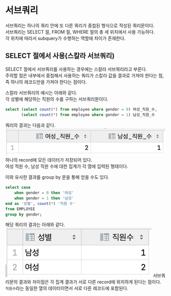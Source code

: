 # 서브쿼리

서브쿼리는 하나의 쿼리 안에 또 다른 쿼리가 중첩된 형식으로 작성된 쿼리문이다.  
서브쿼리는 SELECT 절, FROM 절, WHERE 절의 총 세 위치에서 사용 가능하다.  
각 위치에 따라서 subquery가 수행하는 역할에 차이가 존재한다.

## SELECT 절에서 사용(스칼라 서브쿼리)

SELECT 절에서 서브쿼리를 사용하는 경우에는 스칼라 서브쿼리라고 부른다.  
주의할 점은 내부에서 중첩해서 사용하는 쿼리가 스칼라 값을 결과로 가져야 한다는 점, 즉 하나의 레코드만을 가져야 한다는 점이다.

스칼라 서브쿼리의 예시는 아래와 같다.  
각 성별에 해당하는 직원의 수를 구하는 서브쿼리문이다.

```sql
select (select count(*) from employee where gender = 0) 여성_직원_수,
       (select count(*) from employee where gender = 1) 남성_직원_수
```

쿼리의 결과는 다음과 같다.
![1](./images/1.png)
하나의 record에 모든 데이터가 저장되어 있다.  
여성 적원 수, 남성 직원 수에 대한 집계가 각 열에 입력된 형태이다.

이와 유사한 결과를 group by 문을 통해 얻을 수도 있다.

```sql
select case
    when gender = 0 then '여성'
    when gender = 1 then '남성'
end as '성별', count(*) '직원 수'
from EMPLOYEE
group by gender;
```

해당 쿼리의 결과는 아래와 같다.
![2](./images/2.png)
서브쿼리문의 결과와 차이점은 각 집계 결과가 서로 다른 record에 위치하게 된다는 점이다.  
`직원수`라는 동일한 열의 데이터이면서 서로 다른 레코드에 포함된다.
